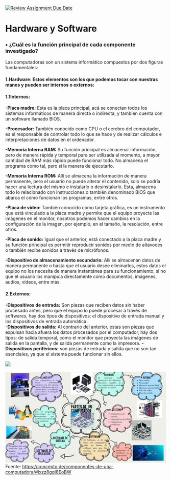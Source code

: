 [![Review Assignment Due Date](https://classroom.github.com/assets/deadline-readme-button-22041afd0340ce965d47ae6ef1cefeee28c7c493a6346c4f15d667ab976d596c.svg)](https://classroom.github.com/a/ZHlrD2sU)
# Hardware y Software
### **•	¿Cuál es la función principal de cada componente investigado?** 
Las computadoras son un sistema informático compuestos por dos figuras fundamentales:

#### **1.Hardware:** Estos elementos son los que podemos tocar con nuestras manos y pueden ser internos o externos:

#### **1.1Internos:**

**-Placa madre:** Esta es la placa principal, acá se conectan todos los sistemas informáticos de manera directa o indirecta, y también cuenta con un software llamado BIOS. 

**-Procesador:** También conocido como CPU o el cerebro del computador, es el responsable de controlar todo lo que se hace y de realizar cálculos e interpretaciones de datos en el ordenador. 

**-Memoria Interna RAM:** Su función principal es almacenar información, pero de manera rápida y temporal para ser utilizada al momento, a mayor cantidad de RAM más rápido puede funcionar todo. No almacena el programa como tal, pero si la manera de ejecutarlo.

**-Memoria Interna ROM:** Allí se almacena la información de manera permanente, pero el usuario no puede alterar el contenido, solo se podría hacer una lectura del mismo e instalarlo o desinstalarlo. Esta, almacena todo lo relacionado con instrucciones o también denominado BIOS que abarca el cómo funcionan los programas, entre otros.

**-Placa de video:** También conocido como tarjeta gráfica, es un instrumento que está vinculado a la placa madre y permite que el equipo proyecte las imágenes en el monitor, nosotros podemos hacer cambios en la configuración de la imagen, por ejemplo, en el tamaño, la resolución, entre otros.

**-Placa de sonido:** Igual que el anterior, está conectado a la placa madre y su función principal es permitir reproducir sonidos por medio de altavoces o también recibe sonidos a través de micrófonos. 

**-Dispositivo de almacenamiento secundario:** Allí se almacenan datos de manera permanente o hasta que el usuario desee eliminarlos, estos datos el equipo no los necesita de manera instantánea para su funcionamiento, si no que el usuario los manipula directamente como documentos, imágenes, audios, videos, entre más. 

#### **2.Externos:**

**-Dispositivos de entrada:** Son piezas que reciben datos sin haber procesado antes, pero que el equipo lo puede procesar a través de softwares, hay dos tipos de dispositivos: el dispositivo de entrada manual y los dispositivos de entrada automática.  
**-Dispositivos de salida:** Al contrario del anterior, estas son piezas que expulsan hacia afuera los datos procesados por el computador, hay dos tipos: de salida temporal, como el monitor que proyecta las imágenes de salida en la pantalla, y de salida permanente como la impresora.
**-Dispositivos periféricos:** son piezas de entrada y salida que no son tan esenciales, ya que el sistema puede funcionar sin ellos.

![](https://i0.wp.com/ytimg.googleusercontent.com/vi/6Q9mhFA-jTY/maxresdefault.jpg?resize=650,400)







![mapa metal](https://github.com/hacUPB/prog-2420-eval-u1-AnaSofiaH12/blob/main/imagenes/image.png)
Fuente: https://concepto.de/componentes-de-una-computadora/#ixzz8gqI8EoBW
